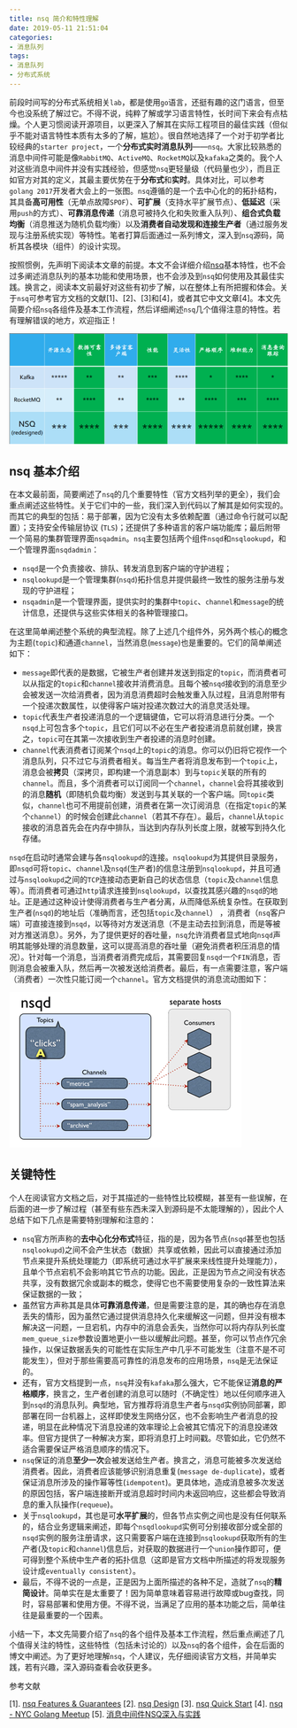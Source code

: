 ```yaml
---
title: nsq 简介和特性理解
date: 2019-05-11 21:51:04
categories:
- 消息队列
tags:
- 消息队列
- 分布式系统
---
```


前段时间写的分布式系统相关`lab`，都是使用`go`语言，还挺有趣的这门语言，但至今也没系统了解过它。不得不说，纯粹了解或学习语言特性，长时间下来会有点枯燥。个人更习惯阅读开源项目，以更深入了解其在实际工程项目的最佳实践（但似乎不能对语言特性本质有太多的了解，尴尬）。很自然地选择了一个对于初学者比较经典的`starter project`，一个**分布式实时消息队列**——`nsq`。大家比较熟悉的消息中间件可能是像`RabbitMQ`、`ActiveMQ`、`RocketMQ`以及`kafaka`之类的。我个人对这些消息中间件并没有实践经验，但感觉`nsq`更轻量级（代码量也少），而且正如官方对其的定义，其最主要优势在于**分布式**和**实时**。具体对比，可以参考`golang 2017`开发者大会上的一张图。`nsq`遵循的是一个去中心化的的拓扑结构，其具备**高可用性**（无单点故障`SPOF`）、**可扩展**（支持水平扩展节点）、**低延迟**（采用`push`的方式）、**可靠消息传递**（消息可被持久化和失败重入队列）、**组合式负载均衡**（消息推送为随机负载均衡）以及**消费者自动发现和连接生产者**（通过服务发现与注册系统实现）等特性。笔者打算后面通过一系列博文，深入到`nsq`源码，简析其各模块（组件）的设计实现。

<!--More-->

按照惯例，先声明下阅读本文章的前提。本文不会详细介绍[nsq](https://nsq.io/overview/quick_start.html)基本特性，也不会过多阐述消息队列的基本功能和使用场景，也不会涉及到`nsq`如何使用及其最佳实践。换言之，阅读本文前最好对这些有初步了解，以在整体上有所把握和体会。关于`nsq`可参考官方文档的文献[1]、[2]、[3]和[4]，或者其它中文文章[4]。本文先简要介绍`nsq`各组件及基本工作流程，然后详细阐述`nsq`几个值得注意的特性。若有理解错误的地方，欢迎指正！

![mq-comparison](https://github.com/qqzeng/qqzeng.github.io/blob/hexo/static/mq-comparison.png?raw=true)

## nsq 基本介绍

在本文最前面，简要阐述了`nsq`的几个重要特性（官方文档列举的更全），我们会重点阐述这些特性。关于它们中的一些，我们深入到代码以了解其是如何实现的。而其它的典型的包括：易于部署，因为它没有太多依赖配置（通过命令行就可以配置）；支持安全传输层协议 (`TLS`)；还提供了多种语言的客户端功能库；最后附带一个简易的集群管理界面`nsqadmin`。`nsq`主要包括两个组件`nsqd`和`nsqlookupd`，和一个管理界面`nsqdadmin`：

- `nsqd`是一个负责接收、排队、转发消息到客户端的守护进程；
- `nsqlookupd`是一个管理集群(`nsqd`)拓扑信息并提供最终一致性的服务注册与发现的守护进程；
- `nsqadmin`是一个管理界面，提供实时的集群中`topic`、`channel`和`message`的统计信息，还提供与这些实体相关的各种管理接口。

在这里简单阐述整个系统的典型流程。除了上述几个组件外，另外两个核心的概念为主题(`topic`)和通道`channel`，当然消息(`message`)也是重要的。它们的简单阐述如下：

- `message`即代表的是数据，它被生产者创建并发送到指定的`topic`，而消费者可以从指定的`topic`和`channel`接收并消费消息。且每个被`nsqd`接收到的消息至少会被发送一次给消费者，因为消息消费超时会触发重入队过程，且消息附带有一个投递次数属性，以使得客户端对投递次数过大的消息灵活处理。
- `topic`代表生产者投递消息的一个逻辑键值，它可以将消息进行分类。一个`nsqd`上可包含多个`topic`，且它们可以不必在生产者投递消息前就创建，换言之，`topic`可在其第一次接收到生产者投递的消息时创建。
- `channel`代表消费者订阅某个`nsqd`上的`topic`的消息。你可以仍旧将它视作一个消息队列，只不过它与消费者相关。每当生产者将消息发布到一个`topic`上，消息会被**拷贝**（深拷贝，即构建一个消息副本）到与`topic`关联的所有的`channel`。而且，多个消费者可以订阅同一个`channel`，`channel`会将其接收到的消息**随机**（即随机负载均衡）发送到与其关联的一个客户端。同`topic`类似，`channel`也可不用提前创建，消费者在第一次订阅消息（在指定`topic`的某个`channel`）的时候会创建此`channel`（若其不存在）。最后，`channel`从`topic`接收的消息首先会在内存中排队，当达到内存队列长度上限，就被写到持久化存储。

`nsqd`在启动时通常会建与各`nsqlookupd`的连接。`nsqlookupd`为其提供目录服务，即`nsqd`可将`topic`、`channel`及`nsqd`(生产者)的信息注册到`nsqlookupd`，并且可通过与`nsqlookupd`之间的`TCP`连接动态更新自己的状态信息（`topic`及`channel`信息等）。而消费者可通过`http`请求连接到`nsqlookupd`，以查找其感兴趣的`nsqd`的地址。正是通过这种设计使得消费者与生产者分离，从而降低系统复杂性。在获取到生产者(`nsqd`)的地址后（准确而言，还包括`topic`及`channel`） ，消费者（`nsq`客户端）可直接连接到`nsqd`，以等待对方发送消息（不是主动去拉到消息，而是等被对方推送消息）。另外，为了提供更好的吞吐量，`nsq`允许消费者显式地向`nsqd`声明其能够处理的消息数量，这可以提高消息的吞吐量（避免消费者积压消息的情况）。针对每一个消息，当消费者消费完成后，其需要回复`nsqd`一个`FIN`消息，否则消息会被重入队，然后再一次被发送给消费者。最后，有一点需要注意，客户端（消费者）一次性只能订阅一个`channel`。官方文档提供的消息流动图如下：

![mq-comparison](https://github.com/qqzeng/qqzeng.github.io/blob/hexo/static/nsqd-message-pub-sub-process.gif?raw=true)

## 关键特性

个人在阅读官方文档之后，对于其描述的一些特性比较模糊，甚至有一些误解，在后面的进一步了解过程（甚至有些东西未深入到源码是不太能理解的），因此个人总结下如下几点是需要特别理解和注意的：

- `nsq`官方所声称的**去中心化分布式**特征，指的是，因为各节点(`nsqd`甚至也包括`nsqlookupd`)之间不会产生状态（数据）共享或依赖，因此可以直接通过添加节点来提升系统处理能力（即系统可通过水平扩展来来线性提升处理能力），且单个节点宕机不会影响其它节点的功能。因此，正是因为节点之间没有状态共享，没有数据冗余或副本的概念，使得它也不需要使用复杂的一致性算法来保证数据的一致；
- 虽然官方声称其是具体**可靠消息传递**，但是需要注意的是，其的确也存在消息丢失的情形，因为虽然它通过提供消息持久化来缓解这一问题，但并没有根本解决这一问题，一旦宕机，内存中的消息会丢失，当然你可以将内存队列长度`mem_queue_size`参数设置地更小一些以缓解此问题。甚至，你可以节点作冗余操作，以保证数据丢失的可能性在实际生产中几乎不可能发生（注意不是不可能发生），但对于那些需要高可靠性的消息发布的应用场景，`nsq`是无法保证的。
- 还有，官方文档提到一点，`nsq`并没有`kafaka`那么强大，它不能保证**消息的严格顺序**，换言之，生产者创建的消息可以随时（不确定性）地以任何顺序进入到`nsqd`的消息队列。典型地，官方推荐将消息生产者与`nsqd`实例协同部署，即部署在同一台机器上，这样即使发生网络分区，也不会影响生产者消息的投递，明显在此种情况下消息投递的效率理论上会被其它情况下的消息投递效率。但官方提供了一种解决方案，即将消息打上时间戳。尽管如此，它仍然不适合需要保证严格消息顺序的情况下。
- `nsq`保证的消息**至少一次**会被发送给生产者。换言之，消息可能被多次发送给消费者。因此，消费者应该能够识别消息重复(`message de-duplicate`)，或者保证消息所涉及的操作幂等性(`idempotent`)。更具体地，造成消息被多次发送的原因包括，客户端连接断开或消息超时时间内未返回响应，这些都会导致消息的重入队操作(`requeue`)。
- 关于`nsqlookupd`，其也是可**水平扩展**的，但各节点实例之间也是没有任何联系的，结合业务逻辑来阐述，即每个`nsqdlookupd`实例可分别接收部分或全部的`nsqd`实例的服务注册请求，这只需要客户端在连接到`nsqlookupd`获取所有的生产者(及`topic`和`channel`)信息后，对获取的数据进行一个`union`操作即可，便可得到整个系统中生产者的拓扑信息（这即是官方文档中所描述的将发现服务设计成`eventually consistent`）。
- 最后，不得不说的一点是，正是因为上面所描述的各种不足，造就了`nsq`的**精简设计**。简单实在是太重要了！因为简单意味着容易进行故障或bug查找，同时，容易部署和使用方便。不得不说，当满足了应用的基本功能之后，简单往往是最重要的一个因素。

小结一下，本文先简要介绍了`nsq`的各个组件及基本工作流程，然后重点阐述了几个值得关注的特性，这些特性（包括未讨论的）以及`nsq`的各个组件，会在后面的博文中阐述。为了更好地理解`nsq`，个人建议，先仔细阅读官方文档，并简单实践，若有兴趣，深入源码查看会收获更多。



参考文献

[1]. [nsq Features & Guarantees](https://nsq.io/overview/features_and_guarantees.html)
[2]. [nsq Design](https://nsq.io/overview/design.html)
[3]. [nsq Quick Start](https://nsq.io/overview/quick_start.html) 
[4]. [nsq - NYC Golang Meetup](https://speakerdeck.com/snakes/nsq-nyc-golang-meetup)
[5]. [消息中间件NSQ深入与实践](https://juejin.im/entry/59ddae8151882578bb480d0e)